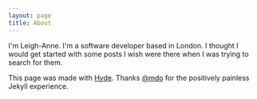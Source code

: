```yaml
---
layout: page
title: About
---
```


I'm Leigh-Anne. I'm a software developer based in London. I thought I would get started with some posts I wish were there when I was trying to search for them. 

This page was made with [Hyde](http://hyde.getpoole.com). Thanks [@mdo](https://twitter.com/mdo) for the positively painless Jekyll experience.
